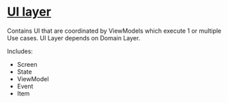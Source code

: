 # [UI layer](https://developer.android.com/topic/architecture/ui-layer)
Contains UI that are coordinated by ViewModels which execute 1 or multiple Use cases.
UI Layer depends on Domain Layer.

Includes:
- Screen
- State
- ViewModel
- Event
- Item
